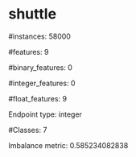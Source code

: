 # shuttle

#instances: 58000

#features: 9

  #binary_features: 0

  #integer_features: 0

  #float_features: 9

Endpoint type: integer

#Classes: 7

Imbalance metric: 0.585234082838

